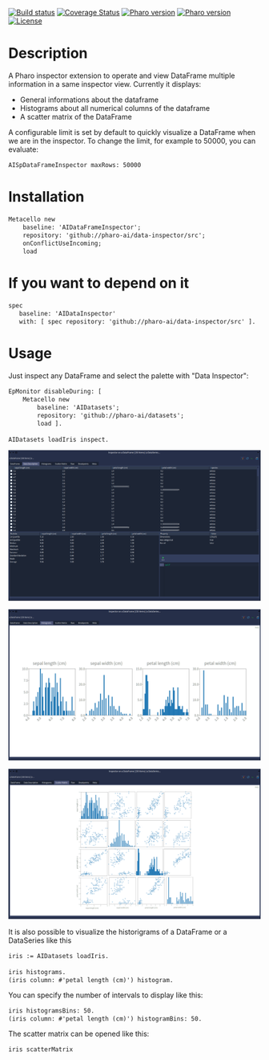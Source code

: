 [![Build status](https://github.com/pharo-ai/data-inspector/workflows/CI/badge.svg)](https://github.com/pharo-ai/data-inspector/actions/workflows/CI.yml)
[![Coverage Status](https://coveralls.io/repos/github/pharo-ai/data-inspector/badge.svg?branch=master)](https://coveralls.io/github/pharo-ai/data-inspector?branch=master)
[![Pharo version](https://img.shields.io/badge/Pharo-9.0-%23aac9ff.svg)](https://pharo.org/download)
[![Pharo version](https://img.shields.io/badge/Pharo-10-%23aac9ff.svg)](https://pharo.org/download)
[![License](https://img.shields.io/badge/license-MIT-blue.svg)](https://raw.githubusercontent.com/pharo-ai/data-inspector/master/LICENSE)

# Description

A Pharo inspector extension to operate and view DataFrame multiple information in a same inspector view. Currently it displays:
- General informations about the dataframe
- Histograms about all numerical columns of the dataframe
- A scatter matrix of the DataFrame

A configurable limit is set by default to quickly visualize a DataFrame when we are in the inspector. To change the limit, for example to 50000, you can evaluate:

```smalltalk
AISpDataFrameInspector maxRows: 50000
```

# Installation

```smalltalk
Metacello new
	baseline: 'AIDataFrameInspector';
	repository: 'github://pharo-ai/data-inspector/src';
	onConflictUseIncoming;
	load
```

# If you want to depend on it

```smalltalk
spec 
   baseline: 'AIDataInspector' 
   with: [ spec repository: 'github://pharo-ai/data-inspector/src' ].
```

# Usage

Just inspect any DataFrame and select the palette with "Data Inspector":

```smalltalk
EpMonitor disableDuring: [ 
	Metacello new
		baseline: 'AIDatasets';
		repository: 'github://pharo-ai/datasets';
		load ].

AIDatasets loadIris inspect.
```

![](resources/imgs/datainspector.png)

![](resources/imgs/histograms.png)

![](resources/imgs/scattermatrix.png)

It is also possible to visualize the historigrams of a DataFrame or a DataSeries like this

```st
iris := AIDatasets loadIris.

iris histograms.
(iris column: #'petal length (cm)') histogram.
```

You can specify the number of intervals to display like this:

```st
iris histogramsBins: 50.
(iris column: #'petal length (cm)') histogramBins: 50.
```

The scatter matrix can be opened like this:

```st
iris scatterMatrix
```